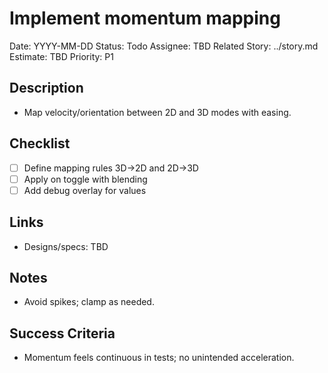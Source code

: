 # Implement momentum mapping

Date: YYYY-MM-DD
Status: Todo
Assignee: TBD
Related Story: ../story.md
Estimate: TBD
Priority: P1

## Description
- Map velocity/orientation between 2D and 3D modes with easing.

## Checklist
- [ ] Define mapping rules 3D→2D and 2D→3D
- [ ] Apply on toggle with blending
- [ ] Add debug overlay for values

## Links
- Designs/specs: TBD

## Notes
- Avoid spikes; clamp as needed.

## Success Criteria
- Momentum feels continuous in tests; no unintended acceleration.
